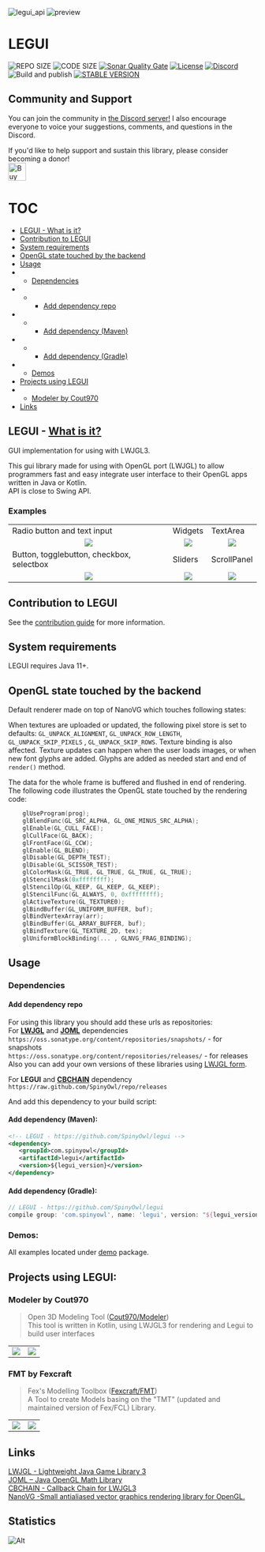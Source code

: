 
![legui_api](images/legui_api.png)
![preview](images/preview.png)

# LEGUI

![REPO SIZE](https://img.shields.io/github/repo-size/SpinyOwl/legui.svg?style=for-the-badge)
![CODE SIZE](https://img.shields.io/github/languages/code-size/SpinyOwl/legui.svg?style=for-the-badge)
[![Sonar Quality Gate](https://img.shields.io/sonar/alert_status/SpinyOwl_legui?logo=sonarcloud&server=https%3A%2F%2Fsonarcloud.io&style=for-the-badge)](https://sonarcloud.io/dashboard?id=SpinyOwl_legui)
[![License](https://img.shields.io/github/license/SpinyOwl/legui.svg?style=for-the-badge)](/LICENSE)
[![Discord](https://img.shields.io/discord/245558983123927040.svg?slongCache=true&label=Discord&logo=discord&style=for-the-badge)](https://discord.gg/6wfqXpJ)  
![Build and publish](https://img.shields.io/github/workflow/status/SpinyOwl/legui/Build%20and%20publish/develop?label=build&logo=Github&style=for-the-badge)
[![STABLE VERSION](https://img.shields.io/badge/dynamic/xml.svg?label=latest%20version&url=https%3A%2F%2Fraw.github.com%2FSpinyOwl%2Frepo%2Freleases%2Fcom%2Fspinyowl%2Flegui%2Fmaven-metadata.xml&query=%2F%2Fmetadata%2Fversioning%2Fversions%2Fversion%5Blast()%5D&colorB=blue&style=for-the-badge)](https://github.com/SpinyOwl/repo/tree/releases/com/spinyowl/legui)

## Community and Support
You can join the community in [the Discord server!](https://discord.gg/6wfqXpJ) I also encourage everyone to voice your suggestions, comments, and questions in the Discord.

If you'd like to help support and sustain this library, please consider becoming a donor!  
<a href='https://ko-fi.com/J3J4L9ASJ' target='_blank'><img height='36' style='border:0px;height:36px;' src='https://storage.ko-fi.com/cdn/kofi1.png?v=3' border='0' alt='Buy Me a Coffee at ko-fi.com' /></a>

# TOC

* [LEGUI - What is it?](#legui---what-is-it)
* [Contribution to LEGUI](#contribution-to-legui)
* [System requirements](#system-requirements)
* [OpenGL state touched by the backend](#opengl-state-touched-by-the-backend)
* [Usage](#usage)
*
    * [Dependencies](#dependencies)
*
    *
        * [Add dependency repo](#add-dependency-repo)
*
    *
        * [Add dependency (Maven)](#add-dependency-maven)
*
    *
        * [Add dependency (Gradle)](#add-dependency-gradle)
*
    * [Demos](#demos)
* [Projects using LEGUI](#projects-using-legui)
*
    * [Modeler by Cout970](#modeler-by-cout970)
* [Links](#links)

## LEGUI - [What is it?](https://spinyowl.github.io/legui/)

GUI implementation for using with LWJGL3.

This gui library made for using with OpenGL port (LWJGL) to allow programmers fast and easy
integrate user interface to their OpenGL apps written in Java or Kotlin.  
API is close to Swing API.

### Examples

<table>
    <tr>
        <td>Radio button and text input</td>
        <td>Widgets</td>
        <td>TextArea</td>
    </tr>
    <tr>
        <td align="center"><img src="https://i.imgur.com/NMP2jll.gif" /></td>
        <td align="center"><img src="https://i.imgur.com/8iL2xPd.gif" /></td>
        <td align="center"><img src="https://i.imgur.com/WQxSN6n.gif" /></td>
    </tr>
    <tr>
        <td>Button, togglebutton, checkbox, selectbox</td>
        <td>Sliders</td>
        <td>ScrollPanel</td>
    </tr>
    <tr>
        <td align="center"><img src="https://i.imgur.com/kuTOdAk.gif" /></td>
        <td align="center"><img src="https://i.imgur.com/Te70Ek9.gif" /></td>
        <td align="center"><img src="https://i.imgur.com/RGuIpZ0.gif" /></td>
    </tr>
</table>

## Contribution to LEGUI

See the [contribution guide](.github/CONTRIBUTING.md) for more information.

## System requirements

LEGUI requires Java 11+.

## OpenGL state touched by the backend

Default renderer made on top of NanoVG which touches following states:

When textures are uploaded or updated, the following pixel store is set to
defaults: `GL_UNPACK_ALIGNMENT`, `GL_UNPACK_ROW_LENGTH`, `GL_UNPACK_SKIP_PIXELS`
, `GL_UNPACK_SKIP_ROWS`. Texture binding is also affected. Texture updates can happen when the user
loads images, or when new font glyphs are added. Glyphs are added as needed start and end
of `render()` method.

The data for the whole frame is buffered and flushed in end of rendering. The following code
illustrates the OpenGL state touched by the rendering code:

```C
	glUseProgram(prog);
	glBlendFunc(GL_SRC_ALPHA, GL_ONE_MINUS_SRC_ALPHA);
	glEnable(GL_CULL_FACE);
	glCullFace(GL_BACK);
	glFrontFace(GL_CCW);
	glEnable(GL_BLEND);
	glDisable(GL_DEPTH_TEST);
	glDisable(GL_SCISSOR_TEST);
	glColorMask(GL_TRUE, GL_TRUE, GL_TRUE, GL_TRUE);
	glStencilMask(0xffffffff);
	glStencilOp(GL_KEEP, GL_KEEP, GL_KEEP);
	glStencilFunc(GL_ALWAYS, 0, 0xffffffff);
	glActiveTexture(GL_TEXTURE0);
	glBindBuffer(GL_UNIFORM_BUFFER, buf);
	glBindVertexArray(arr);
	glBindBuffer(GL_ARRAY_BUFFER, buf);
	glBindTexture(GL_TEXTURE_2D, tex);
	glUniformBlockBinding(... , GLNVG_FRAG_BINDING);
```

## Usage

### Dependencies

#### Add dependency repo

For using this library you should add these urls as repositories:  
For **[LWJGL](https://github.com/LWJGL/lwjgl3)** and **[JOML](https://github.com/JOML-CI/JOML)**
dependencies  
`https://oss.sonatype.org/content/repositories/snapshots/` - for snapshots  
`https://oss.sonatype.org/content/repositories/releases/` - for releases  
Also you can add your own versions of these libraries
using [LWJGL form](https://www.lwjgl.org/download).

For **LEGUI** and **[CBCHAIN](https://github.com/SpinyOwl/cbchain)** dependency  
`https://raw.github.com/SpinyOwl/repo/releases`

And add this dependency to your build script:

#### Add dependency (Maven):

 ```xml
<!-- LEGUI - https://github.com/SpinyOwl/legui -->
<dependency>
    <groupId>com.spinyowl</groupId>
    <artifactId>legui</artifactId>
    <version>${legui_version}</version>
</dependency>
 ```

#### Add dependency (Gradle):

  ```groovy
// LEGUI - https://github.com/SpinyOwl/legui
compile group: 'com.spinyowl', name: 'legui', version: "${legui_version}";
  ```

### Demos:

All examples located under [demo](/src/main/java/com/spinyowl/legui/demo/) package.

## Projects using LEGUI:

### Modeler by Cout970

> Open 3D Modeling Tool  ([Cout970/Modeler](https://github.com/cout970/Modeler))  
> This tool is written in Kotlin, using LWJGL3 for rendering and Legui to build user interfaces
<table>
  <tr>
    <td><img src="https://camo.githubusercontent.com/f21283491b2bdc4cff48206af8a87a41760319fd/68747470733a2f2f692e696d6775722e636f6d2f4257576f7470702e706e67"/></td>
    <td><img src="https://camo.githubusercontent.com/da89620c34a885bbbd739f4448937b040f8a788d/68747470733a2f2f692e696d6775722e636f6d2f63314b5446614f2e706e67"/></td>
  </tr>
</table>

### FMT by Fexcraft

> Fex's Modelling Toolbox  ([Fexcraft/FMT](https://github.com/Fexcraft/FMT))  
> A Tool to create Models basing on the "TMT" (updated and maintained version of Fex/FCL) Library.
<table>
  <tr>
    <td><img src="https://camo.githubusercontent.com/9e04a76b191c798ca7d2884df79b1e55058f518c4b788ac64ecd539aeefb272b/68747470733a2f2f63646e2e646973636f72646170702e636f6d2f6174746163686d656e74732f3336353632383536313831393639373136322f3730363136373531383438393733393331342f6a617661775f323032302d30352d30325f31372d33342d30392e706e67"/></td>
    <td><img src="https://camo.githubusercontent.com/0ada25a2c5913d8abbebba78a2ca022021f7125da4521eaaed14b272268c7480/68747470733a2f2f63646e2e646973636f72646170702e636f6d2f6174746163686d656e74732f3336353632383536313831393639373136322f3730363136373530383139373137393439322f6a617661775f323032302d30352d30325f31372d33322d33382e706e67"/></td>
  </tr>
</table>

## Links

[LWJGL - Lightweight Java Game Library 3](https://github.com/LWJGL/lwjgl3)  
[JOML – Java OpenGL Math Library](https://github.com/JOML-CI/JOML)  
[CBCHAIN - Callback Chain for LWJGL3](https://github.com/SpinyOwl/cbchain)  
[NanoVG -Small antialiased vector graphics rendering library for OpenGL.](https://github.com/memononen/nanovg)  

## Statistics
![Alt](https://repobeats.axiom.co/api/embed/0cbc0ac5fb5a710ac355daafa6e1a5475109bfac.svg "Repobeats analytics image")
